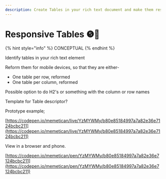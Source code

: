 ```yaml
---
description: Create Tables in your rich text document and make them responsive
---
```


# Responsive Tables ❺🧪

{% hint style="info" %}
CONCEPTUAL
{% endhint %}

Identify tables in your rich text element

Reform them for mobile devices, so that they are either-

* One table per row, reformed
* One table per column, reformed

Possible option to do H2's or something with the column or row names&#x20;

Template for Table descriptor?&#x20;



Prototype example;&#x20;

[https://codepen.io/memetican/live/YzMYWMy/b80e85184997a7a82e36e7124bcbc211](https://codepen.io/memetican/live/YzMYWMy/b80e85184997a7a82e36e7124bcbc211)

View in a browser and phone.&#x20;



[https://codepen.io/memetican/pen/YzMYWMy/b80e85184997a7a82e36e7124bcbc211](https://codepen.io/memetican/pen/YzMYWMy/b80e85184997a7a82e36e7124bcbc211)













